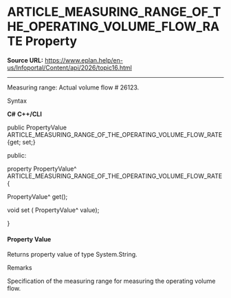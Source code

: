# ARTICLE_MEASURING_RANGE_OF_THE_OPERATING_VOLUME_FLOW_RATE Property

**Source URL:** https://www.eplan.help/en-us/Infoportal/Content/api/2026/topic16.html

---

Measuring range: Actual volume flow # 26123.

Syntax

**C#**
**C++/CLI**


public PropertyValue ARTICLE_MEASURING_RANGE_OF_THE_OPERATING_VOLUME_FLOW_RATE {get; set;}

public:

property PropertyValue^ ARTICLE_MEASURING_RANGE_OF_THE_OPERATING_VOLUME_FLOW_RATE {

   PropertyValue^ get();

   void set (    PropertyValue^ value);

}


#### Property Value

Returns property value of type System.String.

Remarks

Specification of the measuring range for measuring the operating volume flow.
